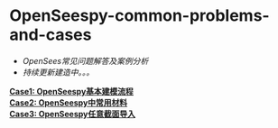 # OpenSeespy-common-problems-and-cases
* _OpenSees常见问题解答及案例分析_
* _持续更新建造中。。。_

[__Case1: OpenSeespy基本建模流程__](https://github.com/AshenOneme/OpenSeespy-common-problems-and-cases/blob/main/Case1-OpenSeespy%E5%9F%BA%E6%9C%AC%E5%BB%BA%E6%A8%A1%E6%B5%81%E7%A8%8B(%E4%BB%A5%E4%B8%80%E6%A0%B9%E6%9F%B1%E4%B8%BA%E4%BE%8B)/Case1-Markdown/Case1.md)     
[__Case2: OpenSeespy中常用材料__](https://github.com/AshenOneme/OpenSeespy-common-problems-and-cases/blob/main/Case2-%E5%B8%B8%E7%94%A8%E6%9D%90%E6%96%99(Steel%26Concrete)/Case2-Markdown/Case2.md)     
[__Case3: OpenSeespy任意截面导入__](https://github.com/AshenOneme/OpenSeespy-common-problems-and-cases/blob/main/Case3-%E4%BB%BB%E6%84%8F%E6%88%AA%E9%9D%A2%E5%AF%BC%E5%85%A5/Case3-Markdownn/Case3.md)     

